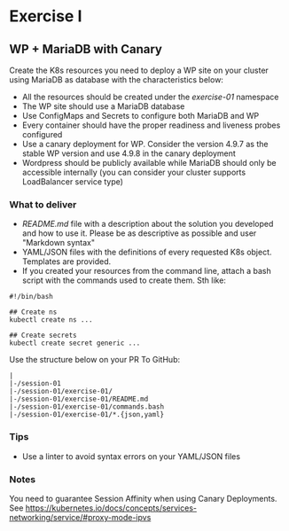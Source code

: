# Exercise I

## WP + MariaDB with Canary

Create the K8s resources you need to deploy a WP site on your cluster using
MariaDB as database with the characteristics below:

* All the resources should be created under the *exercise-01* namespace
* The WP site should use a MariaDB database
* Use ConfigMaps and Secrets to configure both MariaDB and WP
* Every container should have the proper readiness and liveness probes
configured
* Use a canary deployment for WP. Consider the version 4.9.7 as the stable WP
version and use 4.9.8 in the canary deployment
* Wordpress should be publicly available while MariaDB should only be accessible
internally (you can consider your cluster supports LoadBalancer service type)

### What to deliver

* *README.md* file with a description about the solution you developed and how to
use it. Please be as descriptive as possible and user "Markdown syntax"
* YAML/JSON files with the definitions of every requested K8s object. Templates
are provided.
* If you created your resources from the command line, attach a bash script with
the commands used to create them. Sth like:

```
#!/bin/bash

## Create ns
kubectl create ns ...

## Create secrets
kubectl create secret generic ...
```

Use the structure below on your PR To GitHub:

```
|
|-/session-01
|-/session-01/exercise-01/
|-/session-01/exercise-01/README.md
|-/session-01/exercise-01/commands.bash
|-/session-01/exercise-01/*.{json,yaml}
```

### Tips

* Use a linter to avoid syntax errors on your YAML/JSON files

### Notes

You need to guarantee Session Affinity when using Canary Deployments. See https://kubernetes.io/docs/concepts/services-networking/service/#proxy-mode-ipvs

